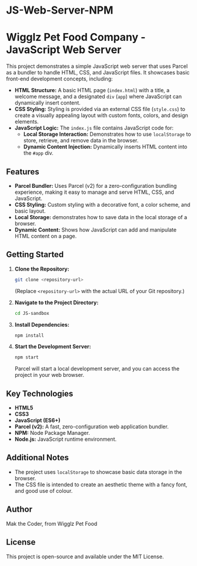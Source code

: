 # JS-Web-Server-NPM
# Wigglz Pet Food Company - JavaScript Web Server

This project demonstrates a simple JavaScript web server that uses Parcel as a bundler to handle HTML, CSS, and JavaScript files. It showcases basic front-end development concepts, including:

*   **HTML Structure:**  A basic HTML page (`index.html`) with a title, a welcome message, and a designated `div` (`app`) where JavaScript can dynamically insert content.
*   **CSS Styling:**  Styling is provided via an external CSS file (`style.css`) to create a visually appealing layout with custom fonts, colors, and design elements.
*   **JavaScript Logic:** The `index.js` file contains JavaScript code for:
    *   **Local Storage Interaction:** Demonstrates how to use `localStorage` to store, retrieve, and remove data in the browser.
    *   **Dynamic Content Injection:** Dynamically inserts HTML content into the `#app` div.

## Features

*   **Parcel Bundler:** Uses Parcel (v2) for a zero-configuration bundling experience, making it easy to manage and serve HTML, CSS, and JavaScript.
*   **CSS Styling:** Custom styling with a decorative font, a color scheme, and basic layout.
* **Local Storage:** demonstrates how to save data in the local storage of a browser.
*   **Dynamic Content:** Shows how JavaScript can add and manipulate HTML content on a page.

## Getting Started

1.  **Clone the Repository:**
    ```bash
    git clone <repository-url>
    ```
    (Replace `<repository-url>` with the actual URL of your Git repository.)

2.  **Navigate to the Project Directory:**
    ```bash
    cd JS-sandbox
    ```

3.  **Install Dependencies:**
    ```bash
    npm install
    ```

4.  **Start the Development Server:**
    ```bash
    npm start
    ```

    Parcel will start a local development server, and you can access the project in your web browser.

## Key Technologies

*   **HTML5**
*   **CSS3**
*   **JavaScript (ES6+)**
*   **Parcel (v2):**  A fast, zero-configuration web application bundler.
* **NPM:** Node Package Manager.
* **Node.js:** JavaScript runtime environment.

## Additional Notes

*   The project uses `localStorage` to showcase basic data storage in the browser.
*   The CSS file is intended to create an aesthetic theme with a fancy font, and good use of colour.

## Author

Mak the Coder, from Wigglz Pet Food

## License

This project is open-source and available under the MIT License.
